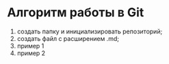 # Алгоритм работы в Git

1) создать папку и инициализировать репозиторий;
2) создать файл с расширением .md;
3) пример 1
4) пример 2